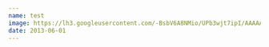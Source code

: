 ```yaml
---
name: test
image: https://lh3.googleusercontent.com/-BsbV6A8NMio/UPb3wjt7ipI/AAAAAAAAAec/-KxGclc9p4I/s685-no/jerry_presse_13.jpg
date: 2013-06-01
---
```

